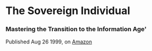 # The Sovereign Individual 

### Mastering the Transition to the Information Age' 
Published Aug 26 1999, on [Amazon](https://www.amazon.ca/Sovereign-Individual-Mastering-Transition-Information/dp/0684832720)


